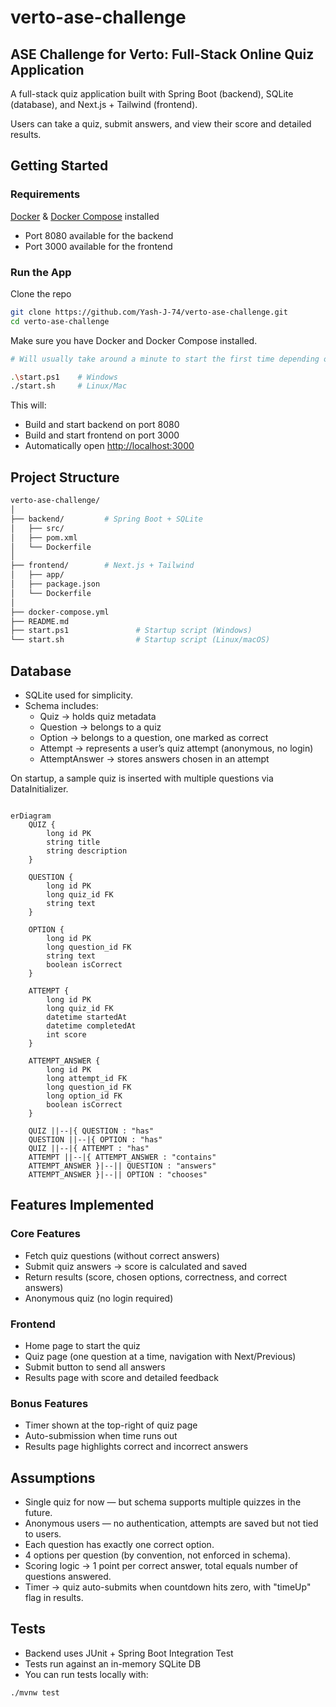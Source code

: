 # verto-ase-challenge

## ASE Challenge for Verto: Full-Stack Online Quiz Application

A full-stack quiz application built with Spring Boot (backend), SQLite (database), and Next.js + Tailwind (frontend).

Users can take a quiz, submit answers, and view their score and detailed results.

## Getting Started

### Requirements

[Docker](https://www.docker.com/)
 & [Docker Compose](https://docs.docker.com/compose/)
 installed

* Port 8080 available for the backend
* Port 3000 available for the frontend

### Run the App

Clone the repo

``` bash
git clone https://github.com/Yash-J-74/verto-ase-challenge.git
cd verto-ase-challenge
```

Make sure you have Docker and Docker Compose installed.

``` bash
# Will usually take around a minute to start the first time depending on you internet connection

.\start.ps1    # Windows
./start.sh     # Linux/Mac
```

This will:

* Build and start backend on port 8080
* Build and start frontend on port 3000
* Automatically open <http://localhost:3000>

## Project Structure

``` bash
verto-ase-challenge/
│
├── backend/         # Spring Boot + SQLite
│   ├── src/
│   ├── pom.xml
│   └── Dockerfile
│
├── frontend/        # Next.js + Tailwind
│   ├── app/
│   ├── package.json
│   └── Dockerfile
│
├── docker-compose.yml
├── README.md
├── start.ps1               # Startup script (Windows)
└── start.sh                # Startup script (Linux/macOS)
```

## Database

* SQLite used for simplicity.
* Schema includes:
  * Quiz → holds quiz metadata
  * Question → belongs to a quiz
  * Option → belongs to a question, one marked as correct
  * Attempt → represents a user’s quiz attempt (anonymous, no login)
  * AttemptAnswer → stores answers chosen in an attempt

On startup, a sample quiz is inserted with multiple questions via DataInitializer.

```mermaid

erDiagram
    QUIZ {
        long id PK
        string title
        string description
    }

    QUESTION {
        long id PK
        long quiz_id FK
        string text
    }

    OPTION {
        long id PK
        long question_id FK
        string text
        boolean isCorrect
    }

    ATTEMPT {
        long id PK
        long quiz_id FK
        datetime startedAt
        datetime completedAt
        int score
    }

    ATTEMPT_ANSWER {
        long id PK
        long attempt_id FK
        long question_id FK
        long option_id FK
        boolean isCorrect
    }

    QUIZ ||--|{ QUESTION : "has"
    QUESTION ||--|{ OPTION : "has"
    QUIZ ||--|{ ATTEMPT : "has"
    ATTEMPT ||--|{ ATTEMPT_ANSWER : "contains"
    ATTEMPT_ANSWER }|--|| QUESTION : "answers"
    ATTEMPT_ANSWER }|--|| OPTION : "chooses"

```

## Features Implemented

### Core Features

* Fetch quiz questions (without correct answers)
* Submit quiz answers → score is calculated and saved
* Return results (score, chosen options, correctness, and correct answers)
* Anonymous quiz (no login required)

### Frontend

* Home page to start the quiz
* Quiz page (one question at a time, navigation with Next/Previous)
* Submit button to send all answers
* Results page with score and detailed feedback

### Bonus Features

* Timer shown at the top-right of quiz page
* Auto-submission when time runs out
* Results page highlights correct and incorrect answers

## Assumptions

* Single quiz for now — but schema supports multiple quizzes in the future.
* Anonymous users — no authentication, attempts are saved but not tied to users.
* Each question has exactly one correct option.
* 4 options per question (by convention, not enforced in schema).
* Scoring logic → 1 point per correct answer, total equals number of questions answered.
* Timer → quiz auto-submits when countdown hits zero, with "timeUp" flag in results.

## Tests

* Backend uses JUnit + Spring Boot Integration Test
* Tests run against an in-memory SQLite DB
* You can run tests locally with:

``` bash
./mvnw test
```
